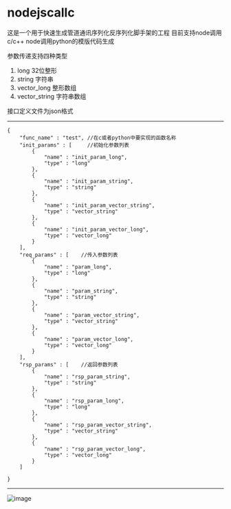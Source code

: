 # nodejscallc

这是一个用于快速生成管道通讯序列化反序列化脚手架的工程
目前支持node调用c/c++ node调用python的模版代码生成

参数传递支持四种类型
1. long 32位整形
2. string 字符串
3. vector_long 整形数组
4. vector_string 字符串数组

接口定义文件为json格式
***
    {
        "func_name" : "test", //在c或者python中要实现的函数名称
        "init_params" : [     //初始化参数列表
            {
                "name" : "init_param_long",
                "type" : "long"
            },
            {
                "name" : "init_param_string",
                "type" : "string"
            },
            {
                "name" : "init_param_vector_string",
                "type" : "vector_string"
            },
            {
                "name" : "init_param_vector_long",
                "type" : "vector_long"
            }
        ],
        "req_params" : [    //传入参数列表
            {
                "name" : "param_long",
                "type" : "long"
            },
            {
                "name" : "param_string",
                "type" : "string"
            },
            {
                "name" : "param_vector_string",
                "type" : "vector_string"
            },
            {
                "name" : "param_vector_long",
                "type" : "vector_long"
            }
        ],
        "rsp_params" : [    //返回参数列表
            {
                "name" : "rsp_param_string",
                "type" : "string"
            },
            {
                "name" : "rsp_param_long",
                "type" : "long"
            },
            {
                "name" : "rsp_param_vector_string",
                "type" : "vector_string"
            },
            {
                "name" : "rsp_param_vector_long",
                "type" : "vector_long"
            }
        ]

    }
***

![image](https://github.com/freelw/nodejscallc/blob/master/gif/show.gif)